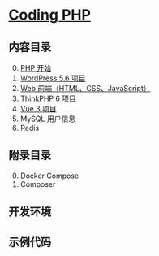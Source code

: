 # [Coding PHP](https://github.com/chenshenchao/coding-php)

## 内容目录

0. [PHP 开始](archive/0.md)
1. [WordPress 5.6 项目](archive/1.wordpress.md)
2. [Web 前端（HTML、CSS、JavaScript）](archive/2.web.md)
3. [ThinkPHP 6 项目](archive/3.think.md)
4. [Vue 3 项目](archive/4.vue.md)
5. MySQL 用户信息
6. Redis

## 附录目录

0. Docker Compose
1. Composer

## 开发环境

## 示例代码
